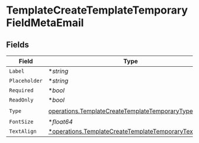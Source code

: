# TemplateCreateTemplateTemporaryFieldMetaEmail


## Fields

| Field                                                                                                                         | Type                                                                                                                          | Required                                                                                                                      | Description                                                                                                                   |
| ----------------------------------------------------------------------------------------------------------------------------- | ----------------------------------------------------------------------------------------------------------------------------- | ----------------------------------------------------------------------------------------------------------------------------- | ----------------------------------------------------------------------------------------------------------------------------- |
| `Label`                                                                                                                       | **string*                                                                                                                     | :heavy_minus_sign:                                                                                                            | N/A                                                                                                                           |
| `Placeholder`                                                                                                                 | **string*                                                                                                                     | :heavy_minus_sign:                                                                                                            | N/A                                                                                                                           |
| `Required`                                                                                                                    | **bool*                                                                                                                       | :heavy_minus_sign:                                                                                                            | N/A                                                                                                                           |
| `ReadOnly`                                                                                                                    | **bool*                                                                                                                       | :heavy_minus_sign:                                                                                                            | N/A                                                                                                                           |
| `Type`                                                                                                                        | [operations.TemplateCreateTemplateTemporaryTypeEmail](../../models/operations/templatecreatetemplatetemporarytypeemail.md)    | :heavy_check_mark:                                                                                                            | N/A                                                                                                                           |
| `FontSize`                                                                                                                    | **float64*                                                                                                                    | :heavy_minus_sign:                                                                                                            | N/A                                                                                                                           |
| `TextAlign`                                                                                                                   | [*operations.TemplateCreateTemplateTemporaryTextAlign3](../../models/operations/templatecreatetemplatetemporarytextalign3.md) | :heavy_minus_sign:                                                                                                            | N/A                                                                                                                           |